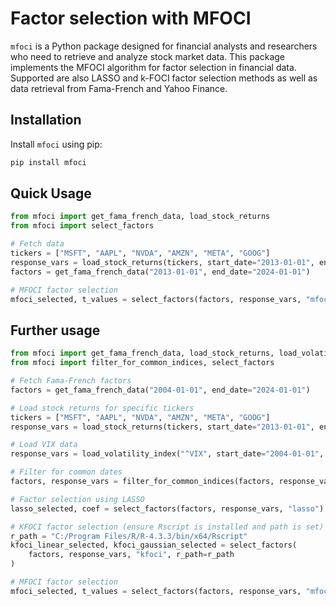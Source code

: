 # Factor selection with MFOCI

`mfoci` is a Python package designed for financial analysts and researchers who need to retrieve and analyze stock market data.
 This package implements the MFOCI algorithm for factor selection in financial data. Supported are also LASSO and k-FOCI factor selection methods as well as data retrieval from Fama-French and Yahoo Finance.

## Installation

Install `mfoci` using pip:

```bash
pip install mfoci
```


## Quick Usage

```python
from mfoci import get_fama_french_data, load_stock_returns
from mfoci import select_factors

# Fetch data
tickers = ["MSFT", "AAPL", "NVDA", "AMZN", "META", "GOOG"]
response_vars = load_stock_returns(tickers, start_date="2013-01-01", end_date="2024-01-01")
factors = get_fama_french_data("2013-01-01", end_date="2024-01-01")

# MFOCI factor selection
mfoci_selected, t_values = select_factors(factors, response_vars, "mfoci")
```


## Further usage

```python
from mfoci import get_fama_french_data, load_stock_returns, load_volatility_index
from mfoci import filter_for_common_indices, select_factors

# Fetch Fama-French factors
factors = get_fama_french_data("2004-01-01", end_date="2024-01-01")

# Load stock returns for specific tickers
tickers = ["MSFT", "AAPL", "NVDA", "AMZN", "META", "GOOG"]
response_vars = load_stock_returns(tickers, start_date="2013-01-01", end_date="2024-01-01")

# Load VIX data
response_vars = load_volatility_index("^VIX", start_date="2004-01-01", end_date="2024-01-01")

# Filter for common dates
factors, response_vars = filter_for_common_indices(factors, response_vars)

# Factor selection using LASSO
lasso_selected, coef = select_factors(factors, response_vars, "lasso")

# KFOCI factor selection (ensure Rscript is installed and path is set)
r_path = "C:/Program Files/R/R-4.3.3/bin/x64/Rscript"
kfoci_linear_selected, kfoci_gaussian_selected = select_factors(
    factors, response_vars, "kfoci", r_path=r_path
)

# MFOCI factor selection
mfoci_selected, t_values = select_factors(factors, response_vars, "mfoci")
```
